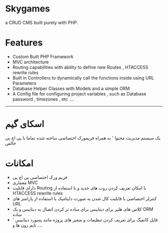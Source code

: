 # Skygames
a CRUD CMS built purely with PHP.

# Features
* Custom Built PHP Framework
* MVC architecture 
* Routing capabilities with ability to define new Routes , HTACCESS rewrite rules
* Built in Controllers to dynamically call the functions inside using URL Parameters
* Database Helper Classes with Models and a simple ORM
* A Config file for configuring project variables , such as Database password , timezones , etc ....
______________________________________
# اسکای گیم
یک سیستم مدیریت محتوا ٬ به همراه فریمورک اختصاصی ساخته شده تماما با پی اچ پی خالص

# امکانات
* فریم ورک اختصاصی پی اچ پی
* معماری MVC 
* دارای قابلیت Routing با امکان تعریف کردن روت های جدید و با استفاده از HTACCESS rewrite rules
* کنترلر اختصاصی با قابلیت کال شدن به صورت داینامیک با استفاده از پارامتر های URL
* کلاس های هلپر برای دیتابیس برای ساده تر کردن اتصال به دیتابیس و یک ORM ساده
* فایل کانفیگ برای تعریف کردن تنظیمات و متغیر های پروژه مانند پسورد دیتابیس ٬ تایم زون ها و ....
